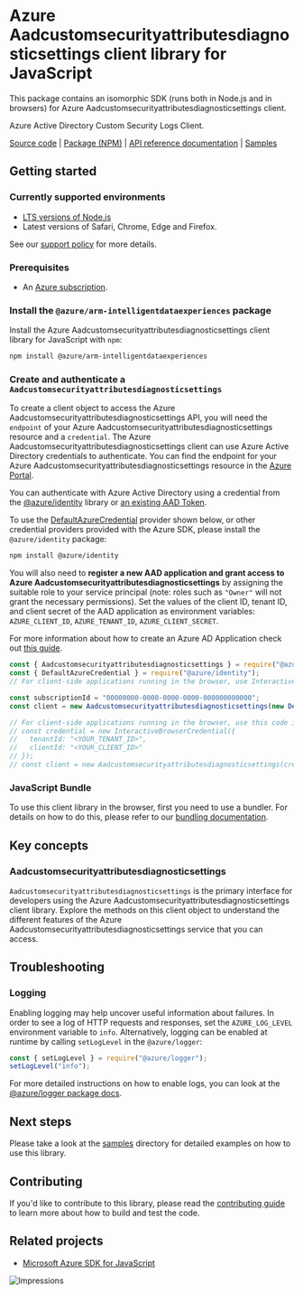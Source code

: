 # Azure Aadcustomsecurityattributesdiagnosticsettings client library for JavaScript

This package contains an isomorphic SDK (runs both in Node.js and in browsers) for Azure Aadcustomsecurityattributesdiagnosticsettings client.

Azure Active Directory Custom Security Logs Client.

[Source code](https://github.com/Azure/azure-sdk-for-js/tree/main/sdk/intelligentdataexperiences/arm-intelligentdataexperiences) |
[Package (NPM)](https://www.npmjs.com/package/@azure/arm-intelligentdataexperiences) |
[API reference documentation](https://docs.microsoft.com/javascript/api/@azure/arm-intelligentdataexperiences?view=azure-node-preview) |
[Samples](https://github.com/Azure-Samples/azure-samples-js-management)

## Getting started

### Currently supported environments

- [LTS versions of Node.js](https://github.com/nodejs/release#release-schedule)
- Latest versions of Safari, Chrome, Edge and Firefox.

See our [support policy](https://github.com/Azure/azure-sdk-for-js/blob/main/SUPPORT.md) for more details.

### Prerequisites

- An [Azure subscription][azure_sub].

### Install the `@azure/arm-intelligentdataexperiences` package

Install the Azure Aadcustomsecurityattributesdiagnosticsettings client library for JavaScript with `npm`:

```bash
npm install @azure/arm-intelligentdataexperiences
```

### Create and authenticate a `Aadcustomsecurityattributesdiagnosticsettings`

To create a client object to access the Azure Aadcustomsecurityattributesdiagnosticsettings API, you will need the `endpoint` of your Azure Aadcustomsecurityattributesdiagnosticsettings resource and a `credential`. The Azure Aadcustomsecurityattributesdiagnosticsettings client can use Azure Active Directory credentials to authenticate.
You can find the endpoint for your Azure Aadcustomsecurityattributesdiagnosticsettings resource in the [Azure Portal][azure_portal].

You can authenticate with Azure Active Directory using a credential from the [@azure/identity][azure_identity] library or [an existing AAD Token](https://github.com/Azure/azure-sdk-for-js/blob/master/sdk/identity/identity/samples/AzureIdentityExamples.md#authenticating-with-a-pre-fetched-access-token).

To use the [DefaultAzureCredential][defaultazurecredential] provider shown below, or other credential providers provided with the Azure SDK, please install the `@azure/identity` package:

```bash
npm install @azure/identity
```

You will also need to **register a new AAD application and grant access to Azure Aadcustomsecurityattributesdiagnosticsettings** by assigning the suitable role to your service principal (note: roles such as `"Owner"` will not grant the necessary permissions).
Set the values of the client ID, tenant ID, and client secret of the AAD application as environment variables: `AZURE_CLIENT_ID`, `AZURE_TENANT_ID`, `AZURE_CLIENT_SECRET`.

For more information about how to create an Azure AD Application check out [this guide](https://docs.microsoft.com/azure/active-directory/develop/howto-create-service-principal-portal).

```javascript
const { Aadcustomsecurityattributesdiagnosticsettings } = require("@azure/arm-intelligentdataexperiences");
const { DefaultAzureCredential } = require("@azure/identity");
// For client-side applications running in the browser, use InteractiveBrowserCredential instead of DefaultAzureCredential. See https://aka.ms/azsdk/js/identity/examples for more details.

const subscriptionId = "00000000-0000-0000-0000-000000000000";
const client = new Aadcustomsecurityattributesdiagnosticsettings(new DefaultAzureCredential(), subscriptionId);

// For client-side applications running in the browser, use this code instead:
// const credential = new InteractiveBrowserCredential({
//   tenantId: "<YOUR_TENANT_ID>",
//   clientId: "<YOUR_CLIENT_ID>"
// });
// const client = new Aadcustomsecurityattributesdiagnosticsettings(credential, subscriptionId);
```


### JavaScript Bundle
To use this client library in the browser, first you need to use a bundler. For details on how to do this, please refer to our [bundling documentation](https://aka.ms/AzureSDKBundling).

## Key concepts

### Aadcustomsecurityattributesdiagnosticsettings

`Aadcustomsecurityattributesdiagnosticsettings` is the primary interface for developers using the Azure Aadcustomsecurityattributesdiagnosticsettings client library. Explore the methods on this client object to understand the different features of the Azure Aadcustomsecurityattributesdiagnosticsettings service that you can access.

## Troubleshooting

### Logging

Enabling logging may help uncover useful information about failures. In order to see a log of HTTP requests and responses, set the `AZURE_LOG_LEVEL` environment variable to `info`. Alternatively, logging can be enabled at runtime by calling `setLogLevel` in the `@azure/logger`:

```javascript
const { setLogLevel } = require("@azure/logger");
setLogLevel("info");
```

For more detailed instructions on how to enable logs, you can look at the [@azure/logger package docs](https://github.com/Azure/azure-sdk-for-js/tree/main/sdk/core/logger).

## Next steps

Please take a look at the [samples](https://github.com/Azure-Samples/azure-samples-js-management) directory for detailed examples on how to use this library.

## Contributing

If you'd like to contribute to this library, please read the [contributing guide](https://github.com/Azure/azure-sdk-for-js/blob/main/CONTRIBUTING.md) to learn more about how to build and test the code.

## Related projects

- [Microsoft Azure SDK for JavaScript](https://github.com/Azure/azure-sdk-for-js)

![Impressions](https://azure-sdk-impressions.azurewebsites.net/api/impressions/azure-sdk-for-js%2Fsdk%2Fintelligentdataexperiences%2Farm-intelligentdataexperiences%2FREADME.png)

[azure_cli]: https://docs.microsoft.com/cli/azure
[azure_sub]: https://azure.microsoft.com/free/
[azure_sub]: https://azure.microsoft.com/free/
[azure_portal]: https://portal.azure.com
[azure_identity]: https://github.com/Azure/azure-sdk-for-js/tree/main/sdk/identity/identity
[defaultazurecredential]: https://github.com/Azure/azure-sdk-for-js/tree/main/sdk/identity/identity#defaultazurecredential
